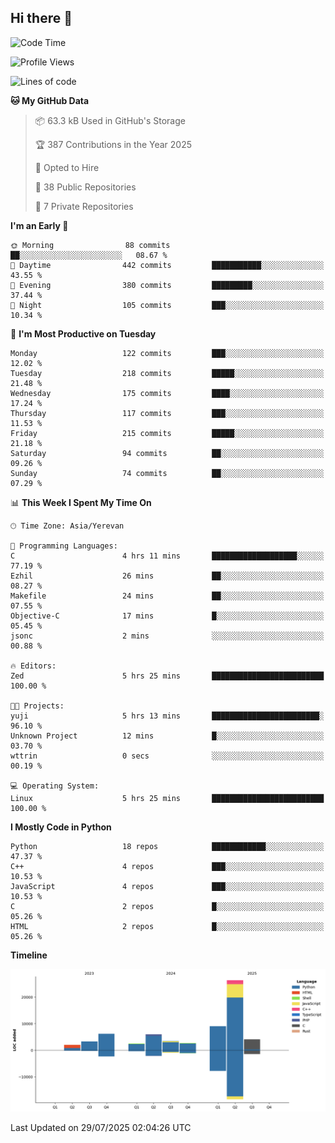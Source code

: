 ## Hi there 👋

<!--START_SECTION:waka-->
![Code Time](http://img.shields.io/badge/Code%20Time-1%2C374%20hrs%2031%20mins-blue)

![Profile Views](http://img.shields.io/badge/Profile%20Views-0-blue)

![Lines of code](https://img.shields.io/badge/From%20Hello%20World%20I%27ve%20Written-65.5%20thousand%20lines%20of%20code-blue)

**🐱 My GitHub Data** 

> 📦 63.3 kB Used in GitHub's Storage 
 > 
> 🏆 387 Contributions in the Year 2025
 > 
> 💼 Opted to Hire
 > 
> 📜 38 Public Repositories 
 > 
> 🔑 7 Private Repositories 
 > 
**I'm an Early 🐤** 

```text
🌞 Morning                88 commits          ██░░░░░░░░░░░░░░░░░░░░░░░   08.67 % 
🌆 Daytime                442 commits         ███████████░░░░░░░░░░░░░░   43.55 % 
🌃 Evening                380 commits         █████████░░░░░░░░░░░░░░░░   37.44 % 
🌙 Night                  105 commits         ███░░░░░░░░░░░░░░░░░░░░░░   10.34 % 
```
📅 **I'm Most Productive on Tuesday** 

```text
Monday                   122 commits         ███░░░░░░░░░░░░░░░░░░░░░░   12.02 % 
Tuesday                  218 commits         █████░░░░░░░░░░░░░░░░░░░░   21.48 % 
Wednesday                175 commits         ████░░░░░░░░░░░░░░░░░░░░░   17.24 % 
Thursday                 117 commits         ███░░░░░░░░░░░░░░░░░░░░░░   11.53 % 
Friday                   215 commits         █████░░░░░░░░░░░░░░░░░░░░   21.18 % 
Saturday                 94 commits          ██░░░░░░░░░░░░░░░░░░░░░░░   09.26 % 
Sunday                   74 commits          ██░░░░░░░░░░░░░░░░░░░░░░░   07.29 % 
```


📊 **This Week I Spent My Time On** 

```text
🕑︎ Time Zone: Asia/Yerevan

💬 Programming Languages: 
C                        4 hrs 11 mins       ███████████████████░░░░░░   77.19 % 
Ezhil                    26 mins             ██░░░░░░░░░░░░░░░░░░░░░░░   08.27 % 
Makefile                 24 mins             ██░░░░░░░░░░░░░░░░░░░░░░░   07.55 % 
Objective-C              17 mins             █░░░░░░░░░░░░░░░░░░░░░░░░   05.45 % 
jsonc                    2 mins              ░░░░░░░░░░░░░░░░░░░░░░░░░   00.88 % 

🔥 Editors: 
Zed                      5 hrs 25 mins       █████████████████████████   100.00 % 

🐱‍💻 Projects: 
yuji                     5 hrs 13 mins       ████████████████████████░   96.10 % 
Unknown Project          12 mins             █░░░░░░░░░░░░░░░░░░░░░░░░   03.70 % 
wttrin                   0 secs              ░░░░░░░░░░░░░░░░░░░░░░░░░   00.19 % 

💻 Operating System: 
Linux                    5 hrs 25 mins       █████████████████████████   100.00 % 
```

**I Mostly Code in Python** 

```text
Python                   18 repos            ████████████░░░░░░░░░░░░░   47.37 % 
C++                      4 repos             ███░░░░░░░░░░░░░░░░░░░░░░   10.53 % 
JavaScript               4 repos             ███░░░░░░░░░░░░░░░░░░░░░░   10.53 % 
C                        2 repos             █░░░░░░░░░░░░░░░░░░░░░░░░   05.26 % 
HTML                     2 repos             █░░░░░░░░░░░░░░░░░░░░░░░░   05.26 % 
```



**Timeline**

![Lines of Code chart](https://raw.githubusercontent.com/0xM4LL0C/0xM4LL0C/main/assets/bar_graph.png)


 Last Updated on 29/07/2025 02:04:26 UTC
<!--END_SECTION:waka-->
